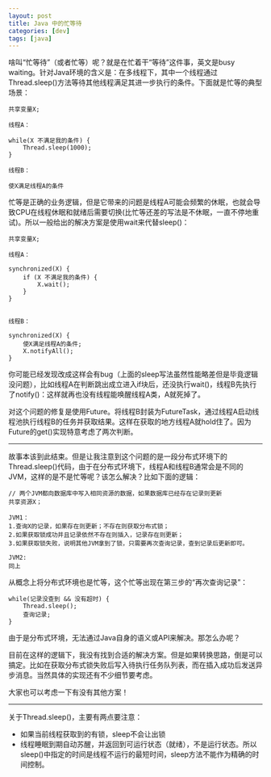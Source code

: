 ```yaml
---
layout: post
title: Java 中的忙等待
categories: [dev]
tags: [java]
---
```


啥叫“忙等待”（或者忙等）呢？就是在忙着干“等待”这件事，英文是busy waiting。针对Java环境的含义是：在多线程下，其中一个线程通过Thread.sleep()方法等待其他线程满足其进一步执行的条件。下面就是忙等的典型场景：

```
共享变量X;

线程A：

while(X 不满足我的条件) {
	Thread.sleep(1000);
}

线程B：

使X满足线程A的条件
```

忙等是正确的业务逻辑，但是它带来的问题是线程A可能会频繁的休眠，也就会导致CPU在线程休眠和就绪后需要切换(比忙等还差的写法是不休眠，一直不停地重试)。所以一般给出的解决方案是使用wait来代替sleep()：

```
共享变量X;

线程A：

synchronized(X) {
	if (X 不满足我的条件) {
		X.wait();
	}
}


线程B：

synchronized(X) {
	使X满足线程A的条件;
	X.notifyAll();
}

```

你可能已经发现改成这样会有bug（上面的sleep写法虽然性能略差但是毕竟逻辑没问题），比如线程A在判断跳出成立进入if块后，还没执行wait()，线程B先执行了notify()：这样就再也没有线程能唤醒线程A类，A就死掉了。

对这个问题的修复是使用Future。将线程B封装为FutureTask，通过线程A启动线程池执行线程B的任务并获取结果。这样在获取的地方线程A就hold住了。因为Future的get()实现特意考虑了两次判断。

---

故事本该到此结束。但是让我注意到这个问题的是一段分布式环境下的Thread.sleep()代码，由于在分布式环境下，线程A和线程B通常会是不同的JVM，这样的是不是忙等呢？该怎么解决？比如下面的逻辑：

```
// 两个JVM都向数据库中写入相同资源的数据，如果数据库已经存在记录则更新
共享资源X；

JVM1：
1.查询X的记录，如果存在则更新；不存在则获取分布式锁；
2.如果获取锁成功并且记录依然不存在则插入，记录存在则更新；
3.如果获取锁失败，说明其他JVM拿到了锁，只需要再次查询记录，查到记录后更新即可。

JVM2:
同上
```

从概念上将分布式环境也是忙等，这个忙等出现在第三步的“再次查询记录”：

```
while(记录没查到 && 没有超时) {
	Thread.sleep();
	查询记录;
}
```

由于是分布式环境，无法通过Java自身的语义或API来解决。那怎么办呢？

目前在这样的逻辑下，我没有找到合适的解决方案。但是如果转换思路，倒是可以搞定。比如在获取分布式锁失败后写入待执行任务队列表，而在插入成功后发送异步消息。当然具体的实现还有不少细节要考虑。

大家也可以考虑一下有没有其他方案！

---
关于Thread.sleep()，主要有两点要注意：
- 如果当前线程获取到的有锁，sleep不会让出锁
- 线程睡眠到期自动苏醒，并返回到可运行状态（就绪），不是运行状态。所以sleep()中指定的时间是线程不运行的最短时间，sleep方法不能作为精确的时间控制。
